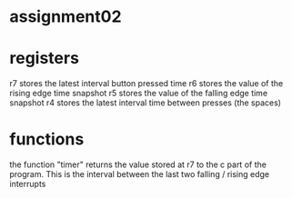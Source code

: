 # assignment02

# registers 
r7 stores the latest interval button pressed time
r6 stores the value of the rising edge time snapshot
r5 stores the value of the falling edge time snapshot
r4 stores the latest interval time between presses (the spaces)

# functions 
the function "timer" returns the value stored at r7 to the c part of the program. This is the interval between the last two falling / rising edge interrupts